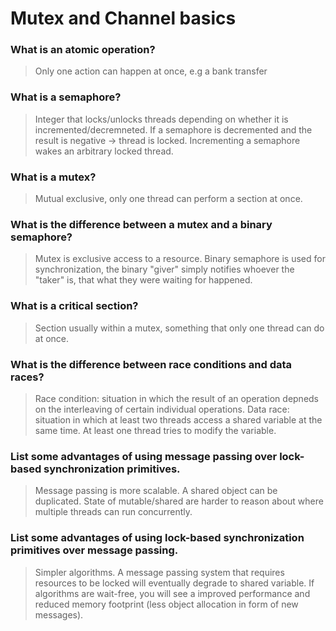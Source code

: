 # Mutex and Channel basics

### What is an atomic operation?
> Only one action can happen at once, e.g a bank transfer

### What is a semaphore?
> Integer that locks/unlocks threads depending on whether it is incremented/decremneted. If a semaphore is 
decremented and the result is negative -> thread is locked. Incrementing a semaphore wakes an arbitrary locked thread.

### What is a mutex?
> Mutual exclusive, only one thread can perform a section at once.

### What is the difference between a mutex and a binary semaphore?
> Mutex is exclusive access to a resource.
Binary semaphore is used for synchronization, the binary "giver" simply notifies whoever the "taker" is, that what they
were waiting for happened.

### What is a critical section?
> Section usually within a mutex, something that only one thread can do at once.

### What is the difference between race conditions and data races?
 > Race condition: situation in which the result of an operation depneds on the interleaving of certain individual operations.
 Data race: situation in which at least two threads access a shared variable at the same time. At least one thread tries to
modify the variable.

### List some advantages of using message passing over lock-based synchronization primitives.
> Message passing is more scalable. A shared object can be duplicated. State of mutable/shared are harder to reason about
where multiple threads can run concurrently. 

### List some advantages of using lock-based synchronization primitives over message passing.
> Simpler algorithms. A message passing system that requires resources to be locked will eventually degrade to shared variable.
If algorithms are wait-free, you will see a improved performance and reduced memory footprint (less object allocation in form of new messages).
